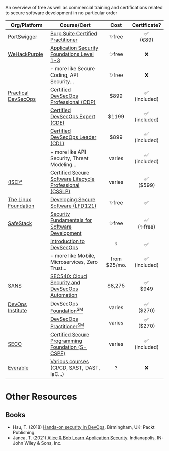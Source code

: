 An overview of free as well as commercial training and certifications related to secure software development in no particular order

| Org/Platform|Course/Cert|Cost|Certificate?|
|---|---|:---:|:---:|
|[PortSwigger](https://portswigger.net/)|[Burp Suite Certified Practitioner](https://portswigger.net/web-security/certification)|✨free|✅<br />(€89)|
|[WeHackPurple](https://wehackpurple.com/)|[Application Security Foundations Level 1-3](https://community.wehackpurple.com)|✨free|❌|
||+ more like Secure Coding, API Security...|✨free|❌|
|[Practical DevSecOps](https://www.practical-devsecops.com/)|[Certified DevSecOps Professional (CDP)](https://www.practical-devsecops.com/certified-devsecops-professional/)|$899|✅<br />(included)|
||[Certified DevSecOps Expert (CDE)](https://www.practical-devsecops.com/certified-devsecops-expert/)|$1199|✅<br />(included)|
||[Certified DevSecOps Leader (CDL)](https://www.practical-devsecops.com/certified-devsecops-leader/)|$899|✅<br />(included)|
||+ more like API Security, Threat Modeling...|varies|✅<br />(included)|
|[(ISC)²](https://www.isc2.org/)|[Certified Secure Software Lifecycle Professional (CSSLP)](https://www.isc2.org/Certifications/CSSLP)|varies|✅<br />($599)|
|[The Linux Foundation](https://www.linuxfoundation.org/)|[Developing Secure Software (LFD121)](https://training.linuxfoundation.org/training/developing-secure-software-lfd121/)|✨free|✅|
|[SafeStack](https://safestack.io/)|[Security Fundamentals for Software Development](https://safestack.io/syllabus-security-fundamentals/)|✨free|✅<br />(✨free)|
||[Introduction to DevSecOps](https://safestack.io/syllabus-introduction-to-devsecops/)|?|✅|
||+ more like Mobile, Microservices, Zero Trust...|from $25/mo.|✅<br />(included)|
|[SANS](https://www.sans.org)|[SEC540: Cloud Security and DevSecOps Automation](https://www.sans.org/cyber-security-courses/cloud-security-devsecops-automation/)|$8,275|✅<br />$949|
|[DevOps Institute](https://www.devopsinstitute.com/)|[DevSecOps Foundation<sup>SM</sup>](https://www.devopsinstitute.com/certifications/devsecops-foundation/)|varies|✅<br />($270)|
||[DevSecOps Practitioner<sup>SM</sup>](https://www.devopsinstitute.com/certifications/devsecops-practitioner/)|varies|✅<br />($270)|
|[SECO](https://www.seco-institute.org/)|[Certified Secure Programming Foundation (S-CSPF)](https://www.seco-institute.org/certifications/secure-software-track/foundation/)|varies|✅<br />(included)|
|[Everable](https://www.everable.com)|[Various courses](https://app.everable.com/courses) (CI/CD, SAST, DAST, IaC...)|?|❌|

# Other Resources
## Books
* Hsu, T. (2018) [Hands-on security in DevOps](https://www.packtpub.com/product/hands-on-security-in-devops/9781788995504). Birmingham, UK: Packt Publishing. 
* Janca, T. (2021) [Alice &amp; Bob Learn Application Security](https://www.wiley.com/en-us/Alice+and+Bob+Learn+Application+Security-p-9781119687405). Indianapolis, IN: John Wiley &amp; Sons, Inc.
